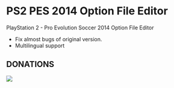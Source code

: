PS2 PES 2014 Option File Editor
===============================

PlayStation 2 - Pro Evolution Soccer 2014 Option File Editor

- Fix almost bugs of original version.
- Multilingual support

DONATIONS
---------

[![](https://www.paypalobjects.com/en_US/i/btn/btn_donate_LG.gif)](https://www.paypal.com/cgi-bin/webscr?cmd=_s-xclick&hosted_button_id=46LYJ44VJXAB6)
